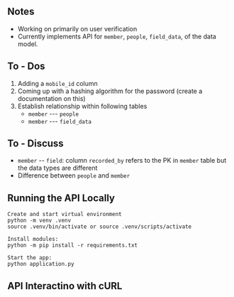 
## Notes
- Working on primarily on user verification 
- Currently implements API for `member`, `people`,  `field_data`, of the data model.


## To - Dos
1. Adding a `mobile_id` column
2. Coming up with a hashing algorithm for the password (create a documentation on this)
3. Establish relationship within following tables
    - `member` --- `people`
    - `member` --- `field_data`


## To - Discuss
- `member` -- `field`: column `recorded_by` refers to the PK in `member` table but the data types are different
- Difference between `people` and `member`


## Running the API Locally

```
Create and start virtual environment
python -m venv .venv
source .venv/bin/activate or source .venv/scripts/activate

Install modules:
python -m pip install -r requirements.txt

Start the app:
python application.py
```

## API Interactino with cURL

